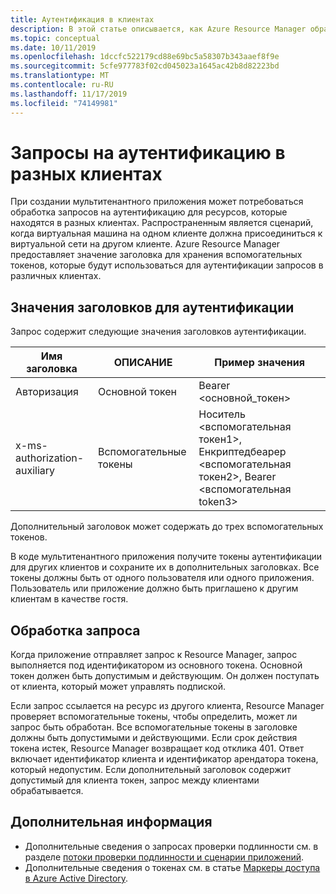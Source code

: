 ```yaml
---
title: Аутентификация в клиентах
description: В этой статье описывается, как Azure Resource Manager обрабатывает запросы на аутентификацию в разных клиентах.
ms.topic: conceptual
ms.date: 10/11/2019
ms.openlocfilehash: 1dccfc522179cd88e69bc5a58307b343aaef8f9e
ms.sourcegitcommit: 5cfe977783f02cd045023a1645ac42b8d82223bd
ms.translationtype: MT
ms.contentlocale: ru-RU
ms.lasthandoff: 11/17/2019
ms.locfileid: "74149981"
---
```

# <a name="authenticate-requests-across-tenants"></a>Запросы на аутентификацию в разных клиентах

При создании мультитенантного приложения может потребоваться обработка запросов на аутентификацию для ресурсов, которые находятся в разных клиентах. Распространенным является сценарий, когда виртуальная машина на одном клиенте должна присоединиться к виртуальной сети на другом клиенте. Azure Resource Manager предоставляет значение заголовка для хранения вспомогательных токенов, которые будут использоваться для аутентификации запросов в различных клиентах.

## <a name="header-values-for-authentication"></a>Значения заголовков для аутентификации

Запрос содержит следующие значения заголовков аутентификации.

| Имя заголовка | ОПИСАНИЕ | Пример значения |
| ----------- | ----------- | ------------ |
| Авторизация | Основной токен | Bearer &lt;основной_токен&gt; |
| x-ms-authorization-auxiliary | Вспомогательные токены | Носитель &lt;вспомогательная токен1&gt;, Енкриптедбеарер &lt;вспомогательная токен2&gt;, Bearer &lt;вспомогательная token3&gt; |

Дополнительный заголовок может содержать до трех вспомогательных токенов. 

В коде мультитенантного приложения получите токены аутентификации для других клиентов и сохраните их в дополнительных заголовках. Все токены должны быть от одного пользователя или одного приложения. Пользователь или приложение должно быть приглашено к другим клиентам в качестве гостя.

## <a name="processing-the-request"></a>Обработка запроса

Когда приложение отправляет запрос к Resource Manager, запрос выполняется под идентификатором из основного токена. Основной токен должен быть допустимым и действующим. Он должен поступать от клиента, который может управлять подпиской.

Если запрос ссылается на ресурс из другого клиента, Resource Manager проверяет вспомогательные токены, чтобы определить, может ли запрос быть обработан. Все вспомогательные токены в заголовке должны быть допустимыми и действующими. Если срок действия токена истек, Resource Manager возвращает код отклика 401. Ответ включает идентификатор клиента и идентификатор арендатора токена, который недопустим. Если дополнительный заголовок содержит допустимый для клиента токен, запрос между клиентами обрабатывается.

## <a name="next-steps"></a>Дополнительная информация

* Дополнительные сведения о запросах проверки подлинности см. в разделе [потоки проверки подлинности и сценарии приложений](../active-directory/develop/authentication-flows-app-scenarios.md).
* Дополнительные сведения о токенах см. в статье [Маркеры доступа в Azure Active Directory](../active-directory/develop/access-tokens.md).
